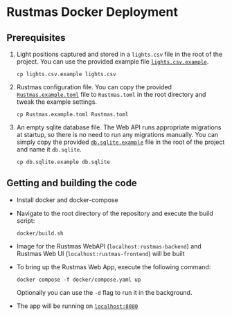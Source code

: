 Rustmas Docker Deployment
=========================

Prerequisites
-------------

1. Light positions captured and stored in a `lights.csv` file in the root of 
the project. You can use the provided example file [`lights.csv.example`](../lights.csv.example).

    ```
    cp lights.csv.example lights.csv
    ```

2. Rustmas configuration file. You can copy the provided 
[`Rustmas.example.toml`](../Rustmas.example.toml) file to `Rustmas.toml` in 
the root directory and tweak the example settings.

    ```
    cp Rustmas.example.toml Rustmas.toml
    ```

3. An empty sqlite database file. The Web API runs appropriate migrations 
at startup, so there is no need to run any migrations manually. You can simply
copy the provided [`db.sqlite.example`](../db.sqlite.example) file in the root 
of the project and name it `db.sqlite`.

    ```
    cp db.sqlite.example db.sqlite
    ```


Getting and building the code
-----------------------------

* Install docker and docker-compose

* Navigate to the root directory of the repository and execute the build script:

    ```
    docker/build.sh
    ```

* Image for the Rustmas WebAPI (`localhost:rustmas-backend`) 
and Rustmas Web UI (`localhost:rustmas-frontend`) will be built

* To bring up the Rustmas Web App, execute the following command:

    ```
    docker compose -f docker/compose.yaml up
    ```
    
    Optionally you can use the `-d` flag to run it in the background. 
    
* The app will be running on [`localhost:8080`](http://localhost:8080)